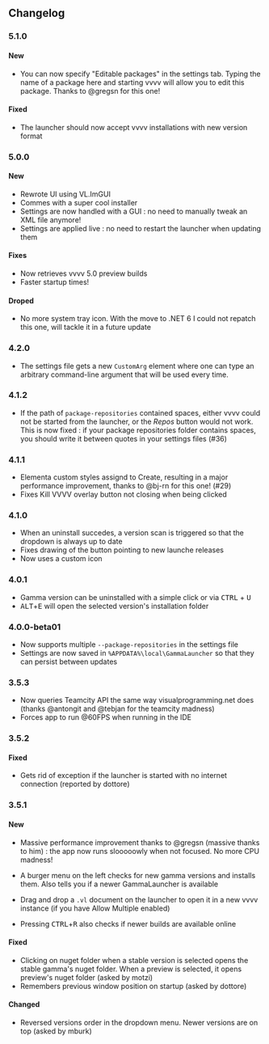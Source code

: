 ## Changelog

### 5.1.0

#### New

- You can now specify "Editable packages" in the settings tab. Typing the name of a package here and starting vvvv will allow you to edit this package. Thanks to @gregsn for this one!

#### Fixed

- The launcher should now accept vvvv installations with new version format

### 5.0.0

#### New

- Rewrote UI using VL.ImGUI
- Commes with a super cool installer
- Settings are now handled with a GUI : no need to manually tweak an XML file anymore!
- Settings are applied live : no need to restart the launcher when updating them

#### Fixes

- Now retrieves vvvv 5.0 preview builds
- Faster startup times!

#### Droped

- No more system tray icon. With the move to .NET 6 I could not repatch this one, will tackle it in a future update

### 4.2.0

- The settings file gets a new `CustomArg` element where one can type an arbitrary command-line argument that will be used every time.

### 4.1.2

- If the path of `package-repositories` contained spaces, either vvvv could not be started from the launcher, or the _Repos_ button would not work. This is now fixed : if your package repositories folder contains spaces, you should write it between quotes in your settings files (#36)

### 4.1.1

- Elementa custom styles assignd to Create, resulting in a major performance improvement, thanks to  @bj-rn for this one! (#29)
- Fixes Kill VVVV overlay button not closing when being clicked

### 4.1.0

- When an uninstall succedes, a version scan is triggered so that the dropdown is always up to date
- Fixes drawing of the button pointing to new launche releases
- Now uses a custom icon

### 4.0.1

- Gamma version can be uninstalled with a simple click or via <kbd>CTRL</kbd> + <kbd>U</kbd>
- <kbd>ALT</kbd>+<kbd>E</kbd> will open the selected version's installation folder

### 4.0.0-beta01

- Now supports multiple `--package-repositories` in the settings file
- Settings are now saved in `%APPDATA%\local\GammaLauncher` so that they can persist between updates

### 3.5.3

- Now queries Teamcity API the same way visualprogramming.net does (thanks @antongit and @tebjan for the teamcity madness)
- Forces app to run @60FPS when running in the IDE

### 3.5.2

#### Fixed

- Gets rid of exception if the launcher is started with no internet connection (reported by dottore)

### 3.5.1

#### New

- Massive performance improvement thanks to @gregsn (massive thanks to him) : the app now runs slooooowly when not focused. No more CPU madness!

- A burger menu on the left checks for new gamma versions and installs them. Also tells you if a newer GammaLauncher is available

- Drag and drop a `.vl` document on the launcher to open it in a new vvvv instance (if you have Allow Multiple enabled)

- Pressing <kbd>CTRL</kbd>+<kbd>R</kbd> also checks if newer builds are available online

#### Fixed

- Clicking on nuget folder when a stable version is selected opens the stable gamma's nuget folder. When a preview is selected, it opens preview's nuget folder (asked by motzi)
- Remembers previous window position on startup (asked by dottore)

#### Changed

- Reversed versions order in the dropdown menu. Newer versions are on top (asked by mburk)
